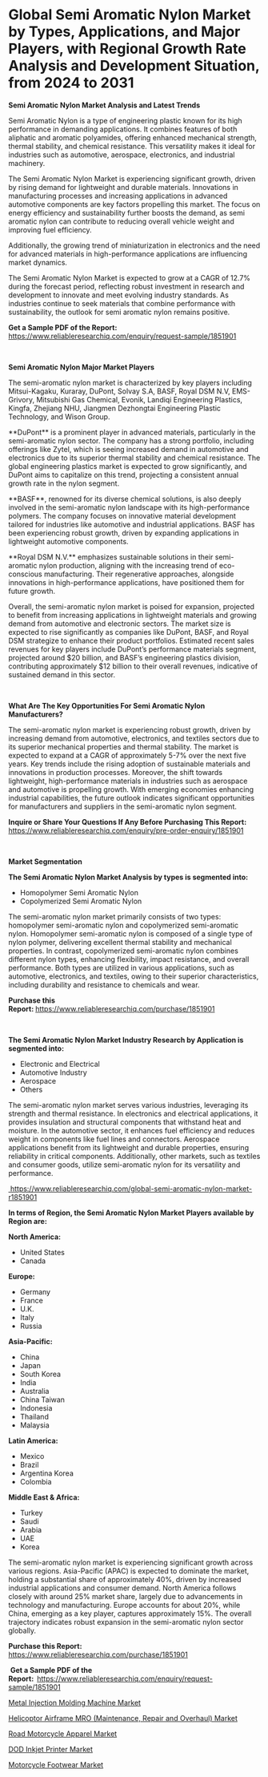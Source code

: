 <p><h1>Global Semi Aromatic Nylon Market by Types, Applications, and Major Players, with Regional Growth Rate Analysis and Development Situation, from 2024 to 2031</h1></p><p><strong>Semi Aromatic Nylon Market Analysis and Latest Trends</strong></p>
<p><p>Semi Aromatic Nylon is a type of engineering plastic known for its high performance in demanding applications. It combines features of both aliphatic and aromatic polyamides, offering enhanced mechanical strength, thermal stability, and chemical resistance. This versatility makes it ideal for industries such as automotive, aerospace, electronics, and industrial machinery.</p><p>The Semi Aromatic Nylon Market is experiencing significant growth, driven by rising demand for lightweight and durable materials. Innovations in manufacturing processes and increasing applications in advanced automotive components are key factors propelling this market. The focus on energy efficiency and sustainability further boosts the demand, as semi aromatic nylon can contribute to reducing overall vehicle weight and improving fuel efficiency. </p><p>Additionally, the growing trend of miniaturization in electronics and the need for advanced materials in high-performance applications are influencing market dynamics. </p><p>The Semi Aromatic Nylon Market is expected to grow at a CAGR of 12.7% during the forecast period, reflecting robust investment in research and development to innovate and meet evolving industry standards. As industries continue to seek materials that combine performance with sustainability, the outlook for semi aromatic nylon remains positive.</p></p>
<p><strong>Get a Sample PDF of the Report:&nbsp;</strong> <a href="https://www.reliableresearchiq.com/enquiry/request-sample/1851901?utm_campaign=101&utm_medium=2&utm_source=Github&utm_content=ia&utm_term=18102024&utm_id=semi-aromatic-nylon">https://www.reliableresearchiq.com/enquiry/request-sample/1851901</a></p>
<p>&nbsp;</p>
<p><strong>Semi Aromatic Nylon Major Market Players</strong></p>
<p><p>The semi-aromatic nylon market is characterized by key players including Mitsui-Kagaku, Kuraray, DuPont, Solvay S.A, BASF, Royal DSM N.V, EMS-Grivory, Mitsubishi Gas Chemical, Evonik, Landiqi Engineering Plastics, Kingfa, Zhejiang NHU, Jiangmen Dezhongtai Engineering Plastic Technology, and Wison Group. </p><p>**DuPont** is a prominent player in advanced materials, particularly in the semi-aromatic nylon sector. The company has a strong portfolio, including offerings like Zytel, which is seeing increased demand in automotive and electronics due to its superior thermal stability and chemical resistance. The global engineering plastics market is expected to grow significantly, and DuPont aims to capitalize on this trend, projecting a consistent annual growth rate in the nylon segment.</p><p>**BASF**, renowned for its diverse chemical solutions, is also deeply involved in the semi-aromatic nylon landscape with its high-performance polymers. The company focuses on innovative material development tailored for industries like automotive and industrial applications. BASF has been experiencing robust growth, driven by expanding applications in lightweight automotive components.</p><p>**Royal DSM N.V.** emphasizes sustainable solutions in their semi-aromatic nylon production, aligning with the increasing trend of eco-conscious manufacturing. Their regenerative approaches, alongside innovations in high-performance applications, have positioned them for future growth.</p><p>Overall, the semi-aromatic nylon market is poised for expansion, projected to benefit from increasing applications in lightweight materials and growing demand from automotive and electronic sectors. The market size is expected to rise significantly as companies like DuPont, BASF, and Royal DSM strategize to enhance their product portfolios. Estimated recent sales revenues for key players include DuPont’s performance materials segment, projected around $20 billion, and BASF’s engineering plastics division, contributing approximately $12 billion to their overall revenues, indicative of sustained demand in this sector.</p></p>
<p>&nbsp;</p>
<p><strong>What Are The Key Opportunities For Semi Aromatic Nylon Manufacturers?</strong></p>
<p><p>The semi-aromatic nylon market is experiencing robust growth, driven by increasing demand from automotive, electronics, and textiles sectors due to its superior mechanical properties and thermal stability. The market is expected to expand at a CAGR of approximately 5-7% over the next five years. Key trends include the rising adoption of sustainable materials and innovations in production processes. Moreover, the shift towards lightweight, high-performance materials in industries such as aerospace and automotive is propelling growth. With emerging economies enhancing industrial capabilities, the future outlook indicates significant opportunities for manufacturers and suppliers in the semi-aromatic nylon segment.</p></p>
<p><strong>Inquire or Share Your Questions If Any Before Purchasing This Report:</strong> <a href="https://www.reliableresearchiq.com/enquiry/pre-order-enquiry/1851901?utm_campaign=101&utm_medium=2&utm_source=Github&utm_content=ia&utm_term=18102024&utm_id=semi-aromatic-nylon">https://www.reliableresearchiq.com/enquiry/pre-order-enquiry/1851901</a></p>
<p>&nbsp;</p>
<p><strong>Market Segmentation</strong></p>
<p><strong>The Semi Aromatic Nylon Market Analysis by types is segmented into:</strong></p>
<p><ul><li>Homopolymer Semi Aromatic Nylon</li><li>Copolymerized Semi Aromatic Nylon</li></ul></p>
<p><p>The semi-aromatic nylon market primarily consists of two types: homopolymer semi-aromatic nylon and copolymerized semi-aromatic nylon. Homopolymer semi-aromatic nylon is composed of a single type of nylon polymer, delivering excellent thermal stability and mechanical properties. In contrast, copolymerized semi-aromatic nylon combines different nylon types, enhancing flexibility, impact resistance, and overall performance. Both types are utilized in various applications, such as automotive, electronics, and textiles, owing to their superior characteristics, including durability and resistance to chemicals and wear.</p></p>
<p><strong>Purchase this Report:&nbsp;</strong><a href="https://www.reliableresearchiq.com/purchase/1851901?utm_campaign=101&utm_medium=2&utm_source=Github&utm_content=ia&utm_term=18102024&utm_id=semi-aromatic-nylon">https://www.reliableresearchiq.com/purchase/1851901</a></p>
<p>&nbsp;</p>
<p><strong>The Semi Aromatic Nylon Market Industry Research by Application is segmented into:</strong></p>
<p><ul><li>Electronic and Electrical</li><li>Automotive Industry</li><li>Aerospace</li><li>Others</li></ul></p>
<p><p>The semi-aromatic nylon market serves various industries, leveraging its strength and thermal resistance. In electronics and electrical applications, it provides insulation and structural components that withstand heat and moisture. In the automotive sector, it enhances fuel efficiency and reduces weight in components like fuel lines and connectors. Aerospace applications benefit from its lightweight and durable properties, ensuring reliability in critical components. Additionally, other markets, such as textiles and consumer goods, utilize semi-aromatic nylon for its versatility and performance.</p></p>
<p><a href="https://www.reliableresearchiq.com/global-semi-aromatic-nylon-market-r1851901?utm_campaign=101&utm_medium=2&utm_source=Github&utm_content=ia&utm_term=18102024&utm_id=semi-aromatic-nylon">&nbsp;https://www.reliableresearchiq.com/global-semi-aromatic-nylon-market-r1851901</a></p>
<p><strong>In terms of Region, the Semi Aromatic Nylon Market Players available by Region are:</strong></p>
<p>
    <p> <strong> North America: </strong>
        <ul>
            <li>United States</li>
            <li>Canada</li>
        </ul>
        </p> 
    <p> <strong> Europe: </strong>
        <ul>
            <li>Germany</li>
            <li>France</li>
            <li>U.K.</li>
            <li>Italy</li>
            <li>Russia</li>
        </ul>
        </p> 
    <p> <strong> Asia-Pacific: </strong>
        <ul>
            <li>China</li>
            <li>Japan</li>
            <li>South Korea</li>
            <li>India</li>
            <li>Australia</li>
            <li>China Taiwan</li>
            <li>Indonesia</li>
            <li>Thailand</li>
            <li>Malaysia</li>
        </ul>
        </p> 
    <p> <strong> Latin America: </strong>
        <ul>
            <li>Mexico</li>
            <li>Brazil</li>
            <li>Argentina Korea</li>
            <li>Colombia</li>
        </ul>
        </p> 
    <p> <strong> Middle East & Africa: </strong>
        <ul>
            <li>Turkey</li>
            <li>Saudi</li>
            <li>Arabia</li>
            <li>UAE</li>
            <li>Korea</li>
        </ul>
    </p>
    </p>
<p><p>The semi-aromatic nylon market is experiencing significant growth across various regions. Asia-Pacific (APAC) is expected to dominate the market, holding a substantial share of approximately 40%, driven by increased industrial applications and consumer demand. North America follows closely with around 25% market share, largely due to advancements in technology and manufacturing. Europe accounts for about 20%, while China, emerging as a key player, captures approximately 15%. The overall trajectory indicates robust expansion in the semi-aromatic nylon sector globally.</p></p>
<p><strong>Purchase this Report: </strong><a href="https://www.reliableresearchiq.com/purchase/1851901?utm_campaign=101&utm_medium=2&utm_source=Github&utm_content=ia&utm_term=18102024&utm_id=semi-aromatic-nylon">https://www.reliableresearchiq.com/purchase/1851901</a></p>
<p>&nbsp;<strong>Get a Sample PDF of the Report:&nbsp;&nbsp;</strong><a href="https://www.reliableresearchiq.com/enquiry/request-sample/1851901?utm_campaign=101&utm_medium=2&utm_source=Github&utm_content=ia&utm_term=18102024&utm_id=semi-aromatic-nylon">https://www.reliableresearchiq.com/enquiry/request-sample/1851901</a></p>
<p><strong></strong></p>
<p><p><a href="https://issuu.com/reportprime-2/docs/metal-injection-molding-machine-mar_90f35510f07c3e?utm_campaign=101&utm_medium=2&utm_source=Github&utm_content=ia&utm_term=18102024&utm_id=semi-aromatic-nylon">Metal Injection Molding Machine Market</a></p><p><a href="https://github.com/ellenqyqdyches/Market-Research-Report-List-1/blob/main/helicoptor-airframe-mro-maintenance-repair-and-overhaul-market.md?utm_campaign=101&utm_medium=2&utm_source=Github&utm_content=ia&utm_term=18102024&utm_id=semi-aromatic-nylon">Helicoptor Airframe MRO (Maintenance, Repair and Overhaul) Market</a></p><p><a href="https://www.linkedin.com/pulse/consumer-behavior-shifts-road-motorcycle-apparel-market-demand-f7vme?utm_campaign=101&utm_medium=2&utm_source=Github&utm_content=ia&utm_term=18102024&utm_id=semi-aromatic-nylon">Road Motorcycle Apparel Market</a></p><p><a href="https://issuu.com/reportprime-2/docs/dod-inkjet-printer-market-size-2030_24d898be2288c8?utm_campaign=101&utm_medium=2&utm_source=Github&utm_content=ia&utm_term=18102024&utm_id=semi-aromatic-nylon">DOD Inkjet Printer Market</a></p><p><a href="https://www.linkedin.com/pulse/global-motorcycle-footwear-nexus-sector-confluences-mt5ne?utm_campaign=101&utm_medium=2&utm_source=Github&utm_content=ia&utm_term=18102024&utm_id=semi-aromatic-nylon">Motorcycle Footwear Market</a></p></p>